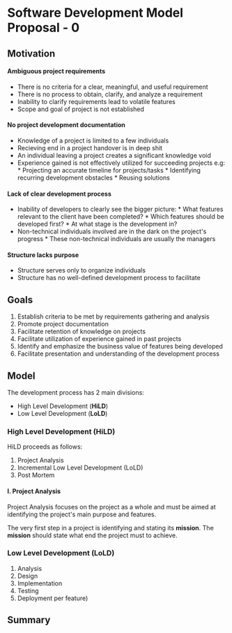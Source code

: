 Software Development Model Proposal - 0
=======================================

## Motivation

#### Ambiguous project requirements

*    There is no criteria for a clear, meaningful, and useful requirement
*    There is no process to obtain, clarify, and analyze a requirement
*    Inability to clarify requirements lead to volatile features
*    Scope and goal of project is not established
  
#### No project development documentation
*    Knowledge of a project is limited to a few individuals
*    Recieving end in a project handover is in deep shit
*    An individual leaving a project creates a significant knowledge void
*    Experience gained is not effectively utilized for succeeding projects e.g:
    *    Projecting an accurate timeline for projects/tasks
    *    Identifying recurring development obstacles
    *    Reusing solutions

#### Lack of clear development process
*    Inability of developers to clearly see the bigger picture:
    *    What features relevant to the client have been completed?
    *    Which features should be developed first?
    *    At what stage is the development in?
*    Non-technical individuals involved are in the dark on the project's progress
    *    These non-technical individuals are usually the managers

#### Structure lacks purpose
*    Structure serves only to organize individuals
*    Structure has no well-defined development process to facilitate

## Goals

1.    Establish criteria to be met by requirements gathering and analysis
2.    Promote project documentation
3.    Facilitate retention of knowledge on projects
4.    Facilitate utilization of experience gained in past projects
5.    Identify and emphasize the business value of features being developed
6.    Facilitate presentation and understanding of the development process

## Model
The development process has 2 main divisions:

*    High Level Development (**HiLD**)
*    Low Level Development (**LoLD**)


### High Level Development (**HiLD**)

HiLD proceeds as follows:

1.    Project Analysis
2.    Incremental Low Level Development (LoLD)
3.    Post Mortem

#### I. Project Analysis
Project Analysis focuses on the project as a whole and must be aimed at identifying the project's main purpose and features.


The very first step in a project is identifying and stating its **mission**. The **mission** should state what end the project must to achieve.


### Low Level Development (**LoLD**)

1.    Analysis
2.    Design  
3.    Implementation  
4.    Testing
5.    Deployment
per feature)


## Summary

